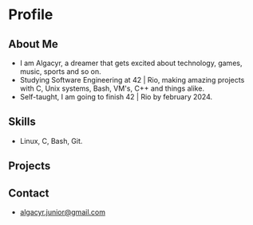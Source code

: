 # Profile

## About Me

- I am Algacyr, a dreamer that gets excited about technology, games, music, sports and so on.
- Studying Software Engineering at 42 | Rio, making amazing projects with C, Unix systems, Bash, VM's, C++ and things alike. 
- Self-taught, I am going to finish 42 | Rio by february 2024.

## Skills

- Linux, C, Bash, Git.

## Projects

## Contact

- algacyr.junior@gmail.com
